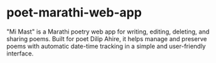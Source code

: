 # poet-marathi-web-app
"Mi Mast" is a Marathi poetry web app for writing, editing, deleting, and sharing poems. Built for poet Dilip Ahire, it helps manage and preserve poems with automatic date-time tracking in a simple and user-friendly interface.
